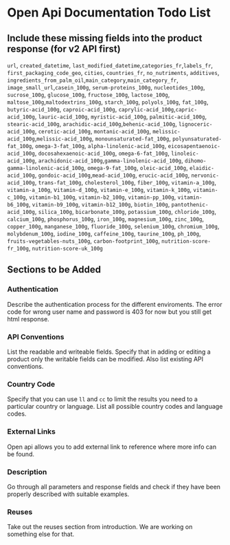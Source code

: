 # Open Api Documentation Todo List

## Include these missing fields into the product response (for v2 API first)

`url`, `created_datetime`, `last_modified_datetime`,`categories_fr`,`labels_fr`, `first_packaging_code_geo`, `cities`, `countries_fr`, `no_nutriments`, `additives`, `ingredients_from_palm_oil`,`main_category`,`main_category_fr`, `image_small_url`,`casein_100g`, `serum-proteins_100g`, `nucleotides_100g`, `sucrose_100g`, `glucose_100g`, `fructose_100g`, `lactose_100g`, `maltose_100g`,`maltodextrins_100g`, `starch_100g`, `polyols_100g`, `fat_100g`, `butyric-acid_100g`, `caproic-acid_100g`, `caprylic-acid_100g`,`capric-acid_100g`, `lauric-acid_100g`, `myristic-acid_100g`, `palmitic-acid_100g`, `stearic-acid_100g`, `arachidic-acid_100g`,`behenic-acid_100g`, `lignoceric-acid_100g`, `cerotic-acid_100g`, `montanic-acid_100g`, `melissic-acid_100g`,`melissic-acid_100g`, `monounsaturated-fat_100g`, `polyunsaturated-fat_100g`, `omega-3-fat_100g`,  `alpha-linolenic-acid_100g`, `eicosapentaenoic-acid_100g`, `docosahexaenoic-acid_100g`, `omega-6-fat_100g`, `linoleic-acid_100g`, `arachidonic-acid_100g`,`gamma-linolenic-acid_100g`, `dihomo-gamma-linolenic-acid_100g`, `omega-9-fat_100g`, `oleic-acid_100g`, `elaidic-acid_100g`, `gondoic-acid_100g`,`mead-acid_100g`, `erucic-acid_100g`, `nervonic-acid_100g`, `trans-fat_100g`, `cholesterol_100g`, `fiber_100g`, `vitamin-a_100g`, `vitamin-a_100g`, v`itamin-d_100g`, `vitamin-e_100g`, `vitamin-k_100g`,
`vitamin-c_100g`, `vitamin-b1_100g`, `vitamin-b2_100g`, `vitamin-pp_100g`, `vitamin-b6_100g`, `vitamin-b9_100g`, `vitamin-b12_100g`, `biotin_100g`, `pantothenic-acid_100g`, `silica_100g`, `bicarbonate_100g`, `potassium_100g`, `chloride_100g`, `calcium_100g`, `phosphorus_100g`, `iron_100g`, `magnesium_100g`, `zinc_100g`, `copper_100g`, `manganese_100g`, `fluoride_100g`,  `selenium_100g`, `chromium_100g`, `molybdenum_100g`, `iodine_100g`, `caffeine_100g`, `taurine_100g`, `ph_100g`, `fruits-vegetables-nuts_100g`, `carbon-footprint_100g`, `nutrition-score-fr_100g`, `nutrition-score-uk_100g`

## Sections to be Added

### Authentication

Describe the authentication process for the different enviroments. The error code for wrong user name and password is 403 for now but you still get html response.

### API Conventions

List the readable and writeable fields. Specify that in adding or editing a product only the writable fields can be modified. Also list existing API conventions.

### Country Code

Specify that you can use `ll` and `cc` to limit the results you need to a particular country or language. List all possible country codes and language codes.

### External Links

Open api allows you to add external link to reference where more info can be found.

### Description

Go through all parameters and response fields and check if they have been properly described with suitable examples.

### Reuses

Take out the reuses section from introduction. We are working on something else for that.
